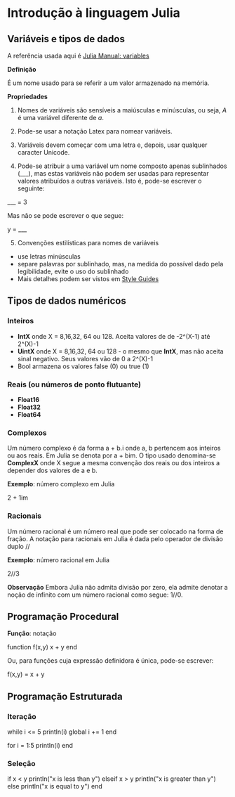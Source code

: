 # Introdução à linguagem Julia

## Variáveis e tipos de dados

A referência usada aqui é [Julia Manual: variables](https://docs.julialang.org/en/v1/manual/variables/)

**Definição**

É um nome usado para se referir a um valor armazenado na memória.

**Propriedades**

1. Nomes de variáveis são sensíveis a maiúsculas e minúsculas, ou seja, *A* é uma variável diferente de *a*.

2. Pode-se usar a notação Latex para nomear variáveis.

3. Variáveis devem começar com uma letra e, depois, usar qualquer caracter Unicode.

4. Pode-se atribuir a uma variável um nome composto apenas sublinhados (___), mas estas variáveis não podem ser usadas para  representar valores atribuídos a outras variáveis.  Isto é, pode-se escrever o seguinte:

___ = 3

Mas não se pode escrever o que segue:

y = ___

5. Convenções estilísticas para nomes de variáveis

- use letras minúsculas
- separe palavras por sublinhado, mas, na medida do possível dado pela legibilidade, evite o uso do sublinhado
- Mais detalhes podem ser vistos em [Style Guides](https://docs.julialang.org/en/v1/manual/style-guide/#Style-Guide)

## Tipos de dados numéricos

### Inteiros

- **IntX** onde X = 8,16,32, 64 ou 128.  Aceita valores de de -2^(X-1) até 2^(X)-1
- **UintX** onde X = 8,16,32, 64 ou 128 - o mesmo que **IntX**, mas não aceita sinal negativo.  Seus valores vão de 0 a 2^(X)-1
- Bool armazena os valores false (0) ou true (1)

### Reais (ou números de ponto flutuante)

- **Float16**
- **Float32**
- **Float64**

### Complexos

Um número complexo é da forma a + b.i onde a, b pertencem aos inteiros ou aos reais.  Em Julia se denota por a + bim. O tipo usado denomina-se **ComplexX** onde X segue a mesma convenção dos reais ou dos inteiros a depender dos valores de a e b.

**Exemplo**: número complexo em  Julia

2 + 1im


### Racionais

Um número racional é um número real que pode ser colocado na forma de fração.  A notação para racionais em Julia é dada pelo operador de divisão duplo //

**Exemplo**: número racional em Julia

2//3

**Observação**
Embora Julia não admita divisão por zero, ela admite denotar a noção de infinito com um número racional como segue: 1//0.



## Programação Procedural

**Função**: notação

function f(x,y)
	x + y
end

Ou, para funçôes cuja expressão definidora é única, pode-se escrever:

f(x,y) = x + y 


## Programação Estruturada


### Iteração

while i <= 5
    println(i)
    global i += 1
end


for i = 1:5
    println(i)
end


### Seleção

if x < y
    println("x is less than y")
elseif x > y
    println("x is greater than y")
else
    println("x is equal to y")
end


